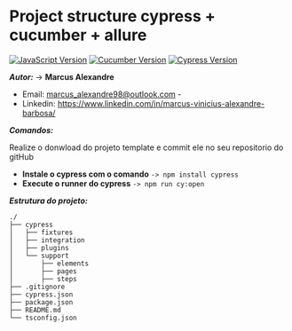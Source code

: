 [javascript-image]: https://img.shields.io/badge/javascript-red
[javascript-url]: https://developer.mozilla.org/en-US/docs/Web/JavaScript
[cucumber-image]: https://img.shields.io/badge/cucumber-4.1.2-brightgreen
[cucumber-url]: https://github.com/TheBrainFamily/cypress-cucumber-preprocessor
[cypress-image]:https://img.shields.io/badge/cypress-9.7.0-beige
[cypress-url]:https://docs.cypress.io/guides/overview/why-cypress

# Project structure cypress + cucumber + allure
[![JavaScript Version][javascript-image]][javascript-url]
[![Cucumber Version][cucumber-image]][cucumber-url]
[![Cypress Version][cypress-image]][cypress-url]

***Autor:*** -> **Marcus Alexandre**

* Email: marcus_alexandre98@outlook.com  -  
* Linkedin: https://www.linkedin.com/in/marcus-vinicius-alexandre-barbosa/

***Comandos:***

Realize o donwload do projeto template e commit ele no seu repositorio do gitHub

* **Instale o cypress com o comando**           ```-> npm install cypress```
* **Execute o runner do cypress**               ```-> npm run cy:open```

***Estrutura do projeto:***
```
./
├── cypress
│   ├── fixtures
│   ├── integration
│   ├── plugins
│   └── support
│       ├── elements
│       ├── pages
│       ├── steps
├── .gitignore
├── cypress.json
├── package.json
├── README.md
└── tsconfig.json
